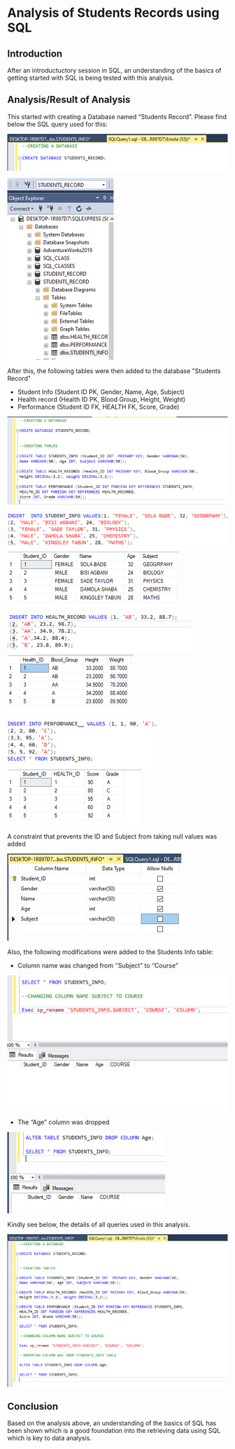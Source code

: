 # Analysis of Students Records using SQL

## Introduction
After an introductuctory session in SQL, an understanding of the basics of getting started with SQL is being tested with this analysis.

## Analysis/Result of Analysis

This started with creating a Database named “Students Record”. Please find below the SQL query used for this:

![](query1.png)

![](Database.png)

After this, the following tables were then added to the database "Students Record"
- Student Info (Student ID PK, Gender, Name, Age, Subject)
- Health record (Health ID PK, Blood Group, Height, Weight)
- Performance (Student ID FK, HEALTH FK,  Score, Grade)
  

![](Students_records.png)


![](Student_info1.png) ![](Student_info.png)



![](health_record.png) ![](health_record1.png)


![](performance1.png) ![](performance2.png)


A constraint that prevents the ID and Subject from taking null values was added

![](Null.png)


Also, the following modifications were added to the Students Info table:
- Column name was changed from ‘’Subject” to ‘’Course”


![](Colum_change_subject.png)
- The “Age” column was dropped


![](Drop_age.png)


Kindly see below, the details of all queries used in this analysis.
  
![](All_queries.png)
 

## Conclusion
Based on the analysis above, an understanding of the basics of SQL has been shown which is a good foundation into the retrieving data using SQL which is key to data analysis. 

 


